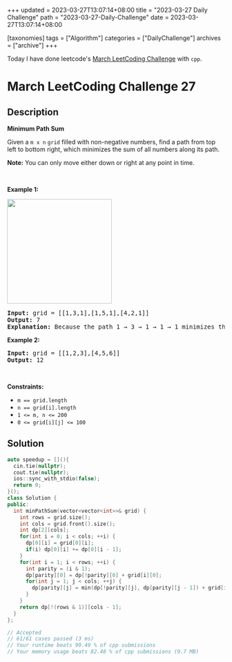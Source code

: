 +++
updated = 2023-03-27T13:07:14+08:00
title = "2023-03-27 Daily Challenge"
path = "2023-03-27-Daily-Challenge"
date = 2023-03-27T13:07:14+08:00

[taxonomies]
tags = ["Algorithm"]
categories = ["DailyChallenge"]
archives = ["archive"]
+++

Today I have done leetcode's [March LeetCoding Challenge](https://leetcode.com/problems/minimum-path-sum/) with `cpp`.

<!-- more -->

# March LeetCoding Challenge 27

## Description

**Minimum Path Sum**

<p>Given a <code>m x n</code> <code>grid</code> filled with non-negative numbers, find a path from top left to bottom right, which minimizes the sum of all numbers along its path.</p>

<p><strong>Note:</strong> You can only move either down or right at any point in time.</p>

<p>&nbsp;</p>
<p><strong class="example">Example 1:</strong></p>
<img alt="" src="https://assets.leetcode.com/uploads/2020/11/05/minpath.jpg" style="width: 242px; height: 242px;" />
<pre>
<strong>Input:</strong> grid = [[1,3,1],[1,5,1],[4,2,1]]
<strong>Output:</strong> 7
<strong>Explanation:</strong> Because the path 1 &rarr; 3 &rarr; 1 &rarr; 1 &rarr; 1 minimizes the sum.
</pre>

<p><strong class="example">Example 2:</strong></p>

<pre>
<strong>Input:</strong> grid = [[1,2,3],[4,5,6]]
<strong>Output:</strong> 12
</pre>

<p>&nbsp;</p>
<p><strong>Constraints:</strong></p>

<ul>
	<li><code>m == grid.length</code></li>
	<li><code>n == grid[i].length</code></li>
	<li><code>1 &lt;= m, n &lt;= 200</code></li>
	<li><code>0 &lt;= grid[i][j] &lt;= 100</code></li>
</ul>


## Solution

``` cpp
auto speedup = [](){
  cin.tie(nullptr);
  cout.tie(nullptr);
  ios::sync_with_stdio(false);
  return 0;
}();
class Solution {
public:
  int minPathSum(vector<vector<int>>& grid) {
    int rows = grid.size();
    int cols = grid.front().size();
    int dp[2][cols];
    for(int i = 0; i < cols; ++i) {
      dp[0][i] = grid[0][i];
      if(i) dp[0][i] += dp[0][i - 1];
    }
    for(int i = 1; i < rows; ++i) {
      int parity = (i & 1);
      dp[parity][0] = dp[!parity][0] + grid[i][0];
      for(int j = 1; j < cols; ++j) {
        dp[parity][j] = min(dp[!parity][j], dp[parity][j - 1]) + grid[i][j];
      }
    }
    return dp[!(rows & 1)][cols - 1];
  }
};

// Accepted
// 61/61 cases passed (3 ms)
// Your runtime beats 99.49 % of cpp submissions
// Your memory usage beats 82.48 % of cpp submissions (9.7 MB)
```
